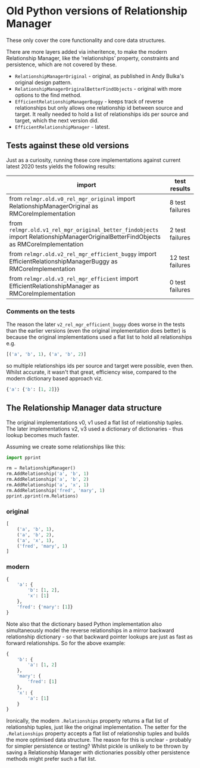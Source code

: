 # Old Python versions of Relationship Manager 

These only cover the core functionality and core data structures. 

There are more layers added via inheritence, to make the modern Relationship Manager, like the 'relationships' property, constraints and persistence, which are not covered by these.

- `RelationshipManagerOriginal` - original, as published in Andy Bulka's original design pattern.
- `RelationshipManagerOriginalBetterFindObjects` - original with more options to the find method.
- `EfficientRelationshipManagerBuggy` - keeps track of reverse relationships but only allows one relationship id between source and target. It really needed to hold a list of relationships ids per source and target, which the next version did.
- `EfficientRelationshipManager` - latest.

## Tests against these old versions

Just as a curiosity, running these core implementations against current latest 2020 tests yields the following results:

| import | test results |
|--------|--------------|
| from `relmgr.old.v0_rel_mgr_original` import RelationshipManagerOriginal as RMCoreImplementation | 8 test failures |
| from `relmgr.old.v1_rel_mgr_original_better_findobjects` import RelationshipManagerOriginalBetterFindObjects as RMCoreImplementation | 2 test failures |
| from `relmgr.old.v2_rel_mgr_efficient_buggy` import EfficientRelationshipManagerBuggy as RMCoreImplementation | 12 test failures |
| from `relmgr.old.v3_rel_mgr_efficient` import EfficientRelationshipManager as RMCoreImplementation | 0 test failures |

### Comments on the tests

The reason the later `v2_rel_mgr_efficient_buggy` does worse in the tests than the earlier versions (even the original implementation does better) is because the original implementations used a flat list to hold all relationships e.g.
```python
[('a', 'b', 1), ('a', 'b', 2)]
```
so multiple relationships ids per source and target were possible, even then. Whilst accurate, it wasn't that great, efficiency wise, compared to the modern dictionary based approach viz.
```python
{'a': {'b': [1, 2]}}
```

## The Relationship Manager data structure

The original implementations v0, v1 used a flat list of relationship tuples. The later implementations v2, v3 used a dictionary of dictionaries - thus lookup becomes much faster.

Assuming we create some relationships like this:

```python
import pprint

rm = RelationshipManager()
rm.AddRelationship('a', 'b', 1)
rm.AddRelationship('a', 'b', 2)
rm.AddRelationship('a', 'x', 1)
rm.AddRelationship('fred', 'mary', 1)
pprint.pprint(rm.Relations)
```

### original

```python
[
    ('a', 'b', 1), 
    ('a', 'b', 2), 
    ('a', 'x', 1), 
    ('fred', 'mary', 1)
]
```

### modern

```python
{
    'a': {
        'b': [1, 2], 
        'x': [1]
    }, 
    'fred': {'mary': [1]}
}
```

Note also that the dictionary based Python implementation also simultaneously model the reverse relationships in a mirror backward relationship dictionary - so that backward pointer lookups are just as fast as forward relationships. So for the above example:

```python
{
    'b': {
        'a': [1, 2]
    }, 
    'mary': {
        'fred': [1]
    }, 
    'x': {
        'a': [1]
    }
}
```

Ironically, the modern `.Relationships` property returns a flat list of relationship tuples, just like the original implementation. The setter for the `.Relationships` property accepts a flat list of relationship tuples and builds the more optimised data structure. The reason for this is unclear - probably for simpler persistence or testing? Whilst pickle is unlikely to be thrown by saving a Relationship Manager with dictionaries possibly other persistence methods might prefer such a flat list.